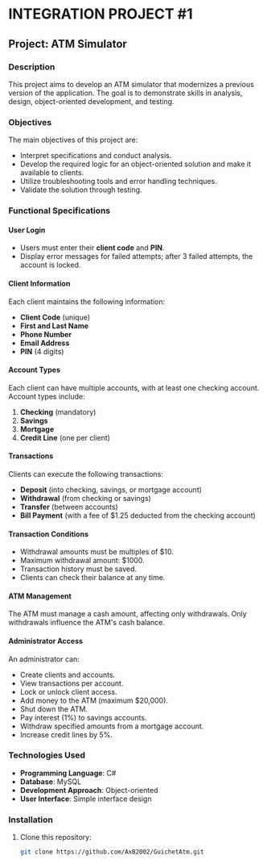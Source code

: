 # INTEGRATION PROJECT #1

## Project: ATM Simulator

### Description

This project aims to develop an ATM simulator that modernizes a previous version of the application. The goal is to demonstrate skills in analysis, design, object-oriented development, and testing.

### Objectives

The main objectives of this project are:

- Interpret specifications and conduct analysis.
- Develop the required logic for an object-oriented solution and make it available to clients.
- Utilize troubleshooting tools and error handling techniques.
- Validate the solution through testing.


### Functional Specifications

#### User Login

- Users must enter their **client code** and **PIN**.
- Display error messages for failed attempts; after 3 failed attempts, the account is locked.

#### Client Information

Each client maintains the following information:

- **Client Code** (unique)
- **First and Last Name**
- **Phone Number**
- **Email Address**
- **PIN** (4 digits)

#### Account Types

Each client can have multiple accounts, with at least one checking account. Account types include:

1. **Checking** (mandatory)
2. **Savings**
3. **Mortgage**
4. **Credit Line** (one per client)

#### Transactions

Clients can execute the following transactions:

- **Deposit** (into checking, savings, or mortgage account)
- **Withdrawal** (from checking or savings)
- **Transfer** (between accounts)
- **Bill Payment** (with a fee of $1.25 deducted from the checking account)

#### Transaction Conditions

- Withdrawal amounts must be multiples of $10.
- Maximum withdrawal amount: $1000.
- Transaction history must be saved.
- Clients can check their balance at any time.

#### ATM Management

The ATM must manage a cash amount, affecting only withdrawals. Only withdrawals influence the ATM's cash balance.

#### Administrator Access

An administrator can:

- Create clients and accounts.
- View transactions per account.
- Lock or unlock client access.
- Add money to the ATM (maximum $20,000).
- Shut down the ATM.
- Pay interest (1%) to savings accounts.
- Withdraw specified amounts from a mortgage account.
- Increase credit lines by 5%.

### Technologies Used

- **Programming Language**: C#
- **Database**: MySQL
- **Development Approach**: Object-oriented
- **User Interface**: Simple interface design


### Installation

1. Clone this repository:  
   ```bash
   git clone https://github.com/AxB2002/GuichetAtm.git
